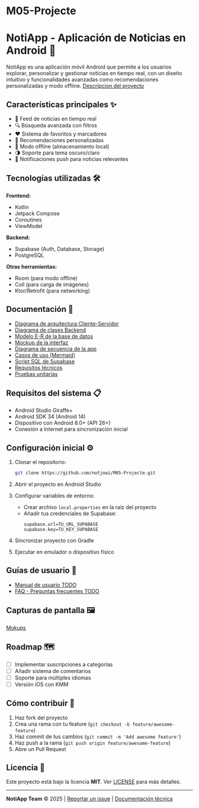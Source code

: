 # M05-Projecte

# NotiApp - Aplicación de Noticias en Android 📱

NotiApp es una aplicación móvil Android que permite a los usuarios explorar, personalizar y gestionar noticias en tiempo real, con un diseño intuitivo y funcionalidades avanzadas como recomendaciones personalizadas y modo offline.
[Descripcion del proyecto](https://github.com/notjowi/M05-Projecte/blob/ee0a92f3200900648cb920bc5d035269e689bfbc/Documents/descproyecto.md)
## Características principales ✨

- 📰 Feed de noticias en tiempo real  
- 🔍 Búsqueda avanzada con filtros  
- ❤️ Sistema de favoritos y marcadores  
- 🧠 Recomendaciones personalizadas  
- 📂 Modo offline (almacenamiento local)  
- 🌗 Soporte para tema oscuro/claro  
- 🔔 Notificaciones push para noticias relevantes  

## Tecnologías utilizadas 🛠️

**Frontend:**  
- Kotlin  
- Jetpack Compose  
- Coroutines  
- ViewModel  

**Backend:**  
- Supabase (Auth, Database, Storage)  
- PostgreSQL  

**Otras herramientas:**  
- Room (para modo offline)  
- Coil (para carga de imágenes)  
- Ktor/Retrofit (para networking)  

## Documentación 📄

- [Diagrama de arquitectura Cliente-Servidor](https://github.com/notjowi/M05-Projecte/blob/ee0a92f3200900648cb920bc5d035269e689bfbc/Documents/Diagrama%20de%20arquitectura%20Cliente-Servidor.md)  
- [Diagrama de clases Backend](https://github.com/notjowi/M05-Projecte/blob/ee0a92f3200900648cb920bc5d035269e689bfbc/Documents/Diagrama%20de%20classes%20Backend.md)  
- [Modelo E-R de la base de datos](https://github.com/notjowi/M05-Projecte/blob/ee0a92f3200900648cb920bc5d035269e689bfbc/Documents/Model%20E-R)  
- [Mockup de la interfaz](https://github.com/notjowi/M05-Projecte/blob/main/Documents/Mokup.png)  
- [Diagrama de secuencia de la app](https://github.com/notjowi/M05-Projecte/blob/ee0a92f3200900648cb920bc5d035269e689bfbc/Documents/Seq%C3%BC%C3%A8ncia%20app.md)  
- [Casos de uso (Mermaid)](https://github.com/notjowi/M05-Projecte/blob/ee0a92f3200900648cb920bc5d035269e689bfbc/Documents/UseCase.mermaid)  
- [Script SQL de Supabase](https://github.com/notjowi/M05-Projecte/blob/main/Documents/dbAuthNotiApp(Supabase).sql)  
- [Requisitos técnicos](https://github.com/notjowi/M05-Projecte/blob/ee0a92f3200900648cb920bc5d035269e689bfbc/Documents/req-tecnic.md)  
- [Pruebas unitarias](https://github.com/notjowi/M05-Projecte/blob/ee0a92f3200900648cb920bc5d035269e689bfbc/Documents/testsunitaris.md)  
## Requisitos del sistema 📋

- Android Studio Giraffe+  
- Android SDK 34 (Android 14)  
- Dispositivo con Android 8.0+ (API 26+)  
- Conexión a Internet para sincronización inicial  

## Configuración inicial ⚙️

1. Clonar el repositorio:
   ```bash
   git clone https://github.com/notjowi/M05-Projecte.git
   ```

2. Abrir el proyecto en Android Studio

3. Configurar variables de entorno:
   - Crear archivo `local.properties` en la raíz del proyecto
   - Añadir tus credenciales de Supabase:
     ```
     supabase.url=TU_URL_SUPABASE
     supabase.key=TU_KEY_SUPABASE
     ```

4. Sincronizar proyecto con Gradle

5. Ejecutar en emulador o dispositivo físico

## Guías de usuario 📱

- [Manual de usuario TODO](Documents/ManualUsuariM05.pdf)  
- [FAQ - Preguntas frecuentes TODO](Documents/ManualTecnicM05.pdf)  

## Capturas de pantalla 🖼️

[Mokups](https://github.com/notjowi/M05-Projecte/blob/ee0a92f3200900648cb920bc5d035269e689bfbc/Documents/Mokup.png)

## Roadmap 🗺️

- [ ] Implementar suscripciones a categorías  
- [ ] Añadir sistema de comentarios  
- [ ] Soporte para múltiples idiomas  
- [ ] Versión iOS con KMM  

## Cómo contribuir 🤝

1. Haz fork del proyecto  
2. Crea una rama con tu feature (`git checkout -b feature/awesome-feature`)  
3. Haz commit de tus cambios (`git commit -m 'Add awesome feature'`)  
4. Haz push a la rama (`git push origin feature/awesome-feature`)  
5. Abre un Pull Request  

## Licencia 📜

Este proyecto está bajo la licencia **MIT**. Ver [LICENSE](LICENSE) para más detalles.

---

**NotiApp Team** © 2025 | [Reportar un issue](https://github.com/notjowi/M05-Projecte/issues) | [Documentación técnica](Documents/)

